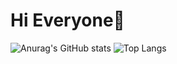 # Hi Everyone👋


![Anurag's GitHub stats](https://github-readme-stats.vercel.app/api?username=chai4u&show_icons=true&theme=transparent)
![Top Langs](https://github-readme-stats.vercel.app/api/top-langs/?username=chai4u&layout=compact&layout=compact&langs_count=8&card_width=320&theme=transparent)


